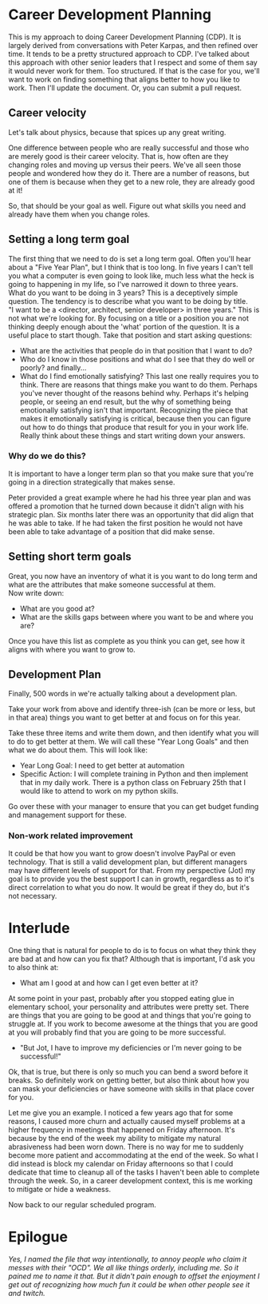 # Career Development Planning

This is my approach to doing Career Development Planning (CDP).  It is largely derived from conversations with Peter Karpas, and then refined over time.  It tends to be a pretty structured approach to CDP.  I've talked about this approach with other senior leaders that I respect and some of them say it would never work for them.  Too structured.  If that is the case for you, we'll want to work on finding something that aligns better to how you like to work.  Then I'll update the document. Or, you can submit a pull request.

## Career velocity
Let's talk about physics, because that spices up any great writing.

One difference between people who are really successful and those who are merely good is their career velocity.  That is, how often are they changing roles and moving up versus their peers.  We've all seen those people and wondered how they do it.  There are a number of reasons, but one of them is because when they get to a new role, they are already good at it!  

So, that should be your goal as well.  Figure out what skills you need and already have them when you change roles.

## Setting a long term goal
The first thing that we need to do is set a long term goal.  Often you'll hear about a "Five Year Plan", but I think that is too long.  In five years I can't tell you what a computer is even going to look like, much less what the heck is going to happening in my life, so I've narrowed it down to three years.  
What do you want to be doing in 3 years?
This is a deceptively simple question.  The tendency is to describe what you want to be doing by title.  
"I want to be a <director, architect, senior developer> in three years."
This is not what we're looking for.  By focusing on a title or a position you are not thinking deeply enough about the 'what' portion of the question.   It is a useful place to start though.  Take that position and start asking questions:
* What are the activities that people do in that position that I want to do?
* Who do I know in those positions and what do I see that they do well or poorly?
and finally...
* What do I find emotionally satisfying?
This last one really requires you to think.  There are reasons that things make you want to do them.  Perhaps you've never thought of the reasons behind why.   Perhaps it's helping people, or seeing an end result, but the why of something being emotionally satisfying isn't that important.  Recognizing the piece that makes it emotionally satisfying is critical, because then you can figure out how to do things that produce that result for you in your work life.
Really think about these things and start writing down your answers.

### Why do we do this?
It is important to have a longer term plan so that you make sure that you're going in a direction strategically that makes sense.  

Peter provided a great example where he had his three year plan and was offered a promotion that he turned down because it didn't align with his strategic plan.  Six months later there was an opportunity that did align that he was able to take.  If he had taken the first position he would not have been able to take advantage of a position that did make sense.

## Setting short term goals

Great, you now have an inventory of what it is you want to do long term and what are the attributes that make someone successful at them.  
Now write down:
* What are you good at?
* What are the skills gaps between where you want to be and where you are?

Once you have this list as complete as you think you can get, see how it aligns with where you want to grow to.

## Development Plan

Finally, 500 words in we're actually talking about a development plan.

Take your work from above and identify three-ish (can be more or less, but in that area) things you want to get better at and focus on for this year.

Take these three items and write them down, and then identify what you will to do to get better at them.   We will call these "Year Long Goals" and then what we do about them. This will look like:

* Year Long Goal: I need to get better at automation
* Specific Action:  I will complete training in Python and then implement that in my daily work.  There is a python class on February 25th that I would like to attend to work on my python skills.

Go over these with your manager to ensure that you can get budget funding and management support for these.

### Non-work related improvement
It could be that how you want to grow doesn't involve PayPal or even technology.  That is still a valid development plan, but different managers may have different levels of support for that.
From my perspective (Jot) my goal is to provide you the best support I can in growth, regardless as to it's direct correlation to what you do now.  It would be great if they do, but it's not necessary.

# Interlude
One thing that is natural for people to do is to focus on what they think they are bad at and how can you fix that?  Although that is important, I'd ask you to also think at:

* What am I good at and how can I get even better at it?

At some point in your past, probably after you stopped eating glue in elementary school, your personality and attributes were pretty set.  There are things that you are going to be good at and things that you're going to struggle at.  If you work to become awesome at the things that you are good at you will probably find that you are going to be more successful.

* "But Jot, I have to improve my deficiencies or I'm never going to be successful!"

Ok, that is true, but there is only so much you can bend a sword before it breaks.  So definitely work on getting better, but also think about how you can mask your deficiencies or have someone with skills in that place cover for you.

Let me give you an example.  I noticed a few years ago that for some reasons, I caused more churn and actually caused myself problems at a higher frequency in meetings that happened on Friday afternoon.  It's because by the end of the week my ability to mitigate my natural abrasiveness had been worn down.  There is no way for me to suddenly become more patient and accommodating at the end of the week.  So what I did instead is block my calendar on Friday afternoons so that I could dedicate that time to cleanup all of the tasks I haven't been able to complete through the week.  So, in a career development context, this is me working to mitigate or hide a weakness.

Now back to our regular scheduled program.


# Epilogue
*Yes, I named the file that way intentionally, to annoy people who claim it messes with their "OCD".  We all like things orderly, including me.  So it pained me to name it that.  But it didn't pain enough to offset the enjoyment I get out of recognizing how much fun it could be when other people see it and twitch.*
